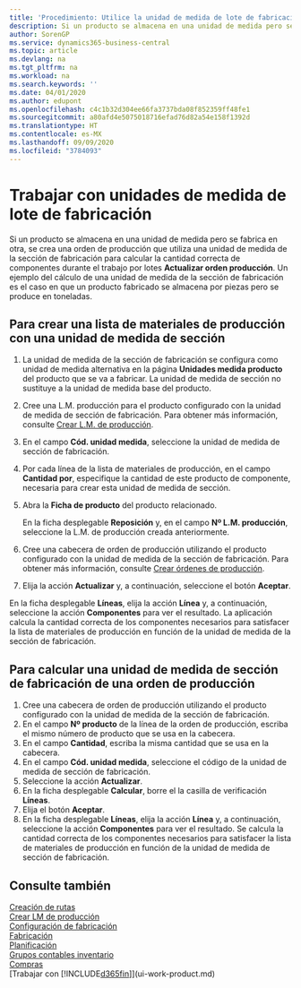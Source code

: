 ```yaml
---
title: 'Procedimiento: Utilice la unidad de medida de lote de fabricación | Documentos de Microsoft'
description: Si un producto se almacena en una unidad de medida pero se fabrica en otra distinta, en la orden de producción debe usar una unidad de medida de lote de fabricación para calcular la cantidad correcta de componentes. Un ejemplo del cálculo de una unidad de medida de la sección de fabricación es el caso en que un producto fabricado se almacena por piezas pero se produce en toneladas.
author: SorenGP
ms.service: dynamics365-business-central
ms.topic: article
ms.devlang: na
ms.tgt_pltfrm: na
ms.workload: na
ms.search.keywords: ''
ms.date: 04/01/2020
ms.author: edupont
ms.openlocfilehash: c4c1b32d304ee66fa3737bda08f852359ff48fe1
ms.sourcegitcommit: a80afd4e5075018716efad76d82a54e158f1392d
ms.translationtype: HT
ms.contentlocale: es-MX
ms.lasthandoff: 09/09/2020
ms.locfileid: "3784093"
---
```

# <a name="work-with-manufacturing-batch-units-of-measure"></a>Trabajar con unidades de medida de lote de fabricación
Si un producto se almacena en una unidad de medida pero se fabrica en otra, se crea una orden de producción que utiliza una unidad de medida de la sección de fabricación para calcular la cantidad correcta de componentes durante el trabajo por lotes **Actualizar orden producción**. Un ejemplo del cálculo de una unidad de medida de la sección de fabricación es el caso en que un producto fabricado se almacena por piezas pero se produce en toneladas.  

## <a name="to-create-a-production-bom-using-a-batch-unit-of-measure"></a>Para crear una lista de materiales de producción con una unidad de medida de sección  
1.  La unidad de medida de la sección de fabricación se configura como unidad de medida alternativa en la página **Unidades medida producto** del producto que se va a fabricar. La unidad de medida de sección no sustituye a la unidad de medida base del producto.  
2.  Cree una L.M. producción para el producto configurado con la unidad de medida de sección de fabricación. Para obtener más información, consulte [Crear L.M. de producción](production-how-to-create-production-boms.md).  
3.  En el campo **Cód. unidad medida**, seleccione la unidad de medida de sección de fabricación.  
4.  Por cada línea de la lista de materiales de producción, en el campo **Cantidad por**, especifique la cantidad de este producto de componente, necesaria para crear esta unidad de medida de sección.  
5.  Abra la **Ficha de producto** del producto relacionado.  

    En la ficha desplegable **Reposición** y, en el campo **Nº L.M. producción**, seleccione la L.M. de producción creada anteriormente.  
6.  Cree una cabecera de orden de producción utilizando el producto configurado con la unidad de medida de la sección de fabricación. Para obtener más información, consulte [Crear órdenes de producción](production-how-to-create-production-orders.md).  
7.  Elija la acción **Actualizar** y, a continuación, seleccione el botón **Aceptar**.  

En la ficha desplegable **Líneas**, elija la acción **Línea** y, a continuación, seleccione la acción **Componentes** para ver el resultado. La aplicación calcula la cantidad correcta de los componentes necesarios para satisfacer la lista de materiales de producción en función de la unidad de medida de la sección de fabricación.  

## <a name="to-calculate-a-manufacturing-batch-unit-of-measure-on-a-production-order"></a>Para calcular una unidad de medida de sección de fabricación de una orden de producción  
1.  Cree una cabecera de orden de producción utilizando el producto configurado con la unidad de medida de la sección de fabricación.  
2.  En el campo **Nº producto** de la línea de la orden de producción, escriba el mismo número de producto que se usa en la cabecera.  
3.  En el campo **Cantidad**, escriba la misma cantidad que se usa en la cabecera.  
4.  En el campo **Cód. unidad medida**, seleccione el código de la unidad de medida de sección de fabricación.  
5.  Seleccione la acción **Actualizar**.
6.  En la ficha desplegable **Calcular**, borre el la casilla de verificación **Líneas**.  
7.  Elija el botón **Aceptar**.  
8.  En la ficha desplegable **Líneas**, elija la acción **Línea** y, a continuación, seleccione la acción **Componentes** para ver el resultado. Se calcula la cantidad correcta de los componentes necesarios para satisfacer la lista de materiales de producción en función de la unidad de medida de sección de fabricación.  

## <a name="see-also"></a>Consulte también  
[Creación de rutas](production-how-to-create-routings.md)  
[Crear LM de producción](production-how-to-create-production-boms.md)     
[Configuración de fabricación](production-configure-production-processes.md)  
[Fabricación](production-manage-manufacturing.md)    
[Planificación](production-planning.md)   
[Grupos contables inventario](inventory-manage-inventory.md)  
[Compras](purchasing-manage-purchasing.md)  
[Trabajar con [!INCLUDE[d365fin](includes/d365fin_md.md)]](ui-work-product.md)  

